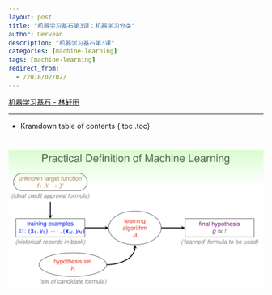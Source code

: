 ```yaml
---
layout: post
title: "机器学习基石第3课：机器学习分类"
author: Dervean
description: "机器学习基石第3课"
categories: [machine-learning]
tags: [machine-learning]
redirect_from:
  - /2018/02/02/
---
```


[机器学习基石 - 林轩田](https://www.csie.ntu.edu.tw/~htlin/course/mlfound17fall/)

---

* Kramdown table of contents
{:toc .toc}

# 



![definition](/images/ML/definition-ML.png "definition")